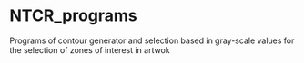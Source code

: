# NTCR_programs
Programs of contour generator and selection based in gray-scale values for the selection of zones of interest in artwok
